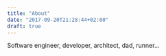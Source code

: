 ```yaml
---
title: "About"
date: "2017-09-20T21:28:44+02:00"
draft: true
---
```


Software engineer, developer, architect, dad, runner...